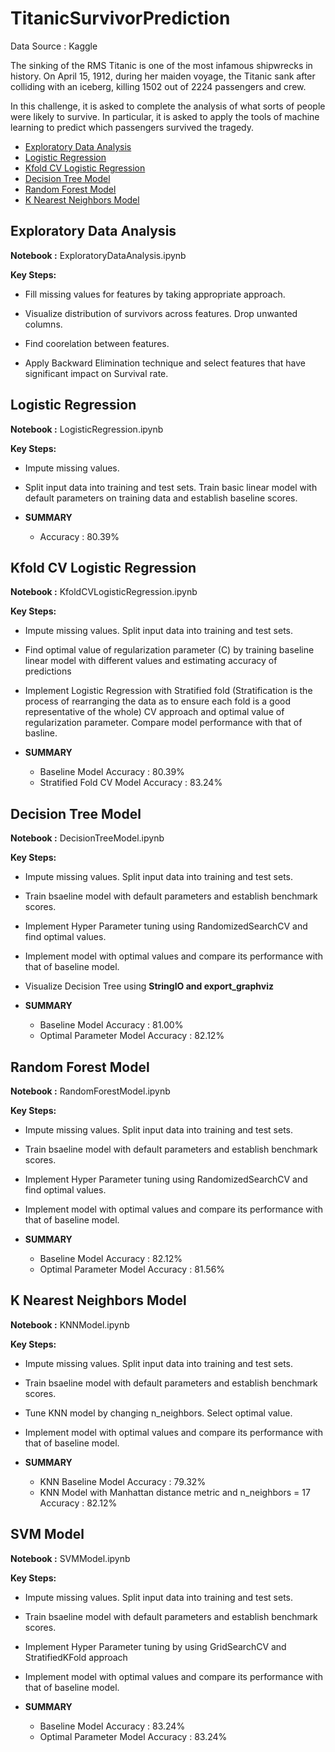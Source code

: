 # TitanicSurvivorPrediction

Data Source : Kaggle

The sinking of the RMS Titanic is one of the most infamous shipwrecks in history.  On April 15, 1912, during her maiden voyage, the Titanic sank after colliding with an iceberg, killing 1502 out of 2224 passengers and crew. 

In this challenge, it is asked to complete the analysis of what sorts of people were likely to survive. In particular, it is asked to apply the tools of machine learning to predict which passengers survived the tragedy.

  - [Exploratory Data Analysis](#exploratory-data-analysis)
  - [Logistic Regression](#logistic-regression)
  - [Kfold CV Logistic Regression](#kfold-cv-logistic-regression)
  - [Decision Tree Model](#decision-tree-model)
  - [Random Forest Model](#random-forest-model)
  - [K Nearest Neighbors Model](#k-nearest-neighbors-model)
    
  
## Exploratory Data Analysis

**Notebook :** ExploratoryDataAnalysis.ipynb

**Key Steps:**
* Fill missing values for features by taking appropriate approach.

* Visualize distribution of survivors across features. Drop unwanted columns.

* Find coorelation between features.
  
* Apply Backward Elimination technique and select features that have significant impact on Survival rate.


## Logistic Regression

**Notebook :** LogisticRegression.ipynb

**Key Steps:**
* Impute missing values.

* Split input data into training and test sets. Train basic linear model with default parameters on training data and establish baseline scores.

* **SUMMARY**
  * Accuracy :  80.39%
  
  
## Kfold CV Logistic Regression

**Notebook :** KfoldCVLogisticRegression.ipynb

**Key Steps:**
* Impute missing values. Split input data into training and test sets.

* Find optimal value of regularization parameter (C) by training baseline linear model with different values and estimating accuracy of predictions

* Implement Logistic Regression with Stratified fold (Stratification is the process of rearranging the data as to ensure each fold is a good representative of the whole) CV approach and optimal value of regularization parameter. Compare model performance with that of basline.

* **SUMMARY**
  * Baseline Model Accuracy :  80.39%
  * Stratified Fold CV Model Accuracy : 83.24%
  
  
## Decision Tree Model

**Notebook :** DecisionTreeModel.ipynb

**Key Steps:**
* Impute missing values. Split input data into training and test sets.

* Train bsaeline model with default parameters and establish benchmark scores.  

* Implement Hyper Parameter tuning using RandomizedSearchCV and find optimal values.

* Implement model with optimal values and compare its performance with that of baseline model.

* Visualize Decision Tree using **StringIO and export_graphviz**

* **SUMMARY**
  * Baseline Model Accuracy :  81.00%
  * Optimal Parameter Model Accuracy : 82.12%
  
  
## Random Forest Model

**Notebook :** RandomForestModel.ipynb

**Key Steps:**
* Impute missing values. Split input data into training and test sets.

* Train bsaeline model with default parameters and establish benchmark scores.  

* Implement Hyper Parameter tuning using RandomizedSearchCV and find optimal values.

* Implement model with optimal values and compare its performance with that of baseline model.

* **SUMMARY**
  * Baseline Model Accuracy :  82.12%
  * Optimal Parameter Model Accuracy : 81.56%


## K Nearest Neighbors Model

**Notebook :** KNNModel.ipynb

**Key Steps:**
* Impute missing values. Split input data into training and test sets.

* Train bsaeline model with default parameters and establish benchmark scores.  

* Tune KNN model by changing n_neighbors. Select optimal value.

* Implement model with optimal values and compare its performance with that of baseline model.

* **SUMMARY**
  * KNN Baseline Model Accuracy :  79.32%
  * KNN Model with Manhattan distance metric and n_neighbors = 17 Accuracy  : 82.12%
  
  
## SVM Model

**Notebook :** SVMModel.ipynb

**Key Steps:**
* Impute missing values. Split input data into training and test sets.

* Train bsaeline model with default parameters and establish benchmark scores.  

* Implement Hyper Parameter tuning by using GridSearchCV and StratifiedKFold approach

* Implement model with optimal values and compare its performance with that of baseline model.

* **SUMMARY**
  * Baseline Model Accuracy :  83.24%
  * Optimal Parameter Model Accuracy  : 83.24%
